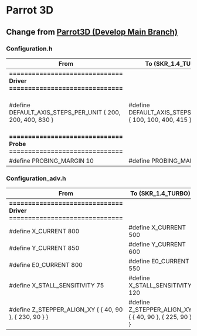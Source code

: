 # Parrot 3D

## Change from [Parrot3D (Develop Main Branch)](https://github.com/narasak/parrot_3d_firmware/tree/develop/main)

### Configuration.h

| From     | To (SKR_1.4_TURBO) | Description |
|----------|------------|------------|
| **============================== <br/> Driver <br/> ==============================** |||
| #define DEFAULT_AXIS_STEPS_PER_UNIT { 200, 200, 400, 830 } | #define DEFAULT_AXIS_STEPS_PER_UNIT { 100, 100, 400, 415 } | Default Axis Steps Per Unit For 1.8 and BMG |
| **============================== <br/> Probe <br/> ==============================** |||
| #define PROBING_MARGIN 10 | #define PROBING_MARGIN 17 | |

### Configuration_adv.h

| From     | To (SKR_1.4_TURBO) | Description |
|----------|------------|------------|
| **============================== <br/> Driver <br/> ==============================** |||
| #define X_CURRENT       800 | #define X_CURRENT       500 | Set motor current |
| #define Y_CURRENT       850 | #define Y_CURRENT       600 | Set motor current |
| #define E0_CURRENT      800 | #define E0_CURRENT      550 | Set motor current |
| #define X_STALL_SENSITIVITY 75 | #define X_STALL_SENSITIVITY 120 | Sensorless homing sensitivity |
| #define Z_STEPPER_ALIGN_XY { { 40, 90 }, { 230, 90 } } | #define Z_STEPPER_ALIGN_XY { { 40, 90 }, { 225, 90 } } | |